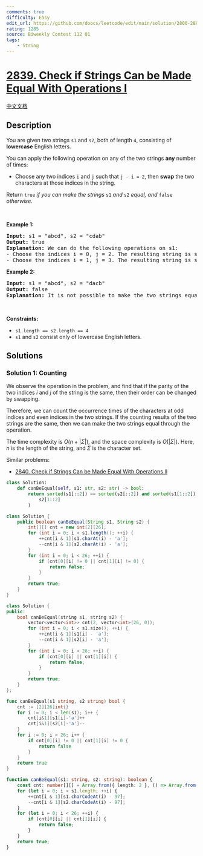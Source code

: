 ```yaml
---
comments: true
difficulty: Easy
edit_url: https://github.com/doocs/leetcode/edit/main/solution/2800-2899/2839.Check%20if%20Strings%20Can%20be%20Made%20Equal%20With%20Operations%20I/README_EN.md
rating: 1285
source: Biweekly Contest 112 Q1
tags:
    - String
---
```


<!-- problem:start -->

# [2839. Check if Strings Can be Made Equal With Operations I](https://leetcode.com/problems/check-if-strings-can-be-made-equal-with-operations-i)

[中文文档](/solution/2800-2899/2839.Check%20if%20Strings%20Can%20be%20Made%20Equal%20With%20Operations%20I/README.md)

## Description

<!-- description:start -->

<p>You are given two strings <code>s1</code> and <code>s2</code>, both of length <code>4</code>, consisting of <strong>lowercase</strong> English letters.</p>

<p>You can apply the following operation on any of the two strings <strong>any</strong> number of times:</p>

<ul>
	<li>Choose any two indices <code>i</code> and <code>j</code> such that <code>j - i = 2</code>, then <strong>swap</strong> the two characters at those indices in the string.</li>
</ul>

<p>Return <code>true</code><em> if you can make the strings </em><code>s1</code><em> and </em><code>s2</code><em> equal, and </em><code>false</code><em> otherwise</em>.</p>

<p>&nbsp;</p>
<p><strong class="example">Example 1:</strong></p>

<pre>
<strong>Input:</strong> s1 = &quot;abcd&quot;, s2 = &quot;cdab&quot;
<strong>Output:</strong> true
<strong>Explanation:</strong> We can do the following operations on s1:
- Choose the indices i = 0, j = 2. The resulting string is s1 = &quot;cbad&quot;.
- Choose the indices i = 1, j = 3. The resulting string is s1 = &quot;cdab&quot; = s2.
</pre>

<p><strong class="example">Example 2:</strong></p>

<pre>
<strong>Input:</strong> s1 = &quot;abcd&quot;, s2 = &quot;dacb&quot;
<strong>Output:</strong> false
<strong>Explanation:</strong> It is not possible to make the two strings equal.
</pre>

<p>&nbsp;</p>
<p><strong>Constraints:</strong></p>

<ul>
	<li><code>s1.length == s2.length == 4</code></li>
	<li><code>s1</code> and <code>s2</code> consist only of lowercase English letters.</li>
</ul>

<!-- description:end -->

## Solutions

<!-- solution:start -->

### Solution 1: Counting

We observe the operation in the problem, and find that if the parity of the two indices $i$ and $j$ of the string is the same, then their order can be changed by swapping.

Therefore, we can count the occurrence times of the characters at odd indices and even indices in the two strings. If the counting results of the two strings are the same, then we can make the two strings equal through the operation.

The time complexity is $O(n + |\Sigma|)$, and the space complexity is $O(|\Sigma|)$. Here, $n$ is the length of the string, and $\Sigma$ is the character set.

Similar problems:

-   [2840. Check if Strings Can be Made Equal With Operations II](https://github.com/doocs/leetcode/blob/main/solution/2800-2899/2840.Check%20if%20Strings%20Can%20be%20Made%20Equal%20With%20Operations%20II/README_EN.md)

<!-- tabs:start -->

```python
class Solution:
    def canBeEqual(self, s1: str, s2: str) -> bool:
        return sorted(s1[::2]) == sorted(s2[::2]) and sorted(s1[1::2]) == sorted(
            s2[1::2]
        )
```

```java
class Solution {
    public boolean canBeEqual(String s1, String s2) {
        int[][] cnt = new int[2][26];
        for (int i = 0; i < s1.length(); ++i) {
            ++cnt[i & 1][s1.charAt(i) - 'a'];
            --cnt[i & 1][s2.charAt(i) - 'a'];
        }
        for (int i = 0; i < 26; ++i) {
            if (cnt[0][i] != 0 || cnt[1][i] != 0) {
                return false;
            }
        }
        return true;
    }
}
```

```cpp
class Solution {
public:
    bool canBeEqual(string s1, string s2) {
        vector<vector<int>> cnt(2, vector<int>(26, 0));
        for (int i = 0; i < s1.size(); ++i) {
            ++cnt[i & 1][s1[i] - 'a'];
            --cnt[i & 1][s2[i] - 'a'];
        }
        for (int i = 0; i < 26; ++i) {
            if (cnt[0][i] || cnt[1][i]) {
                return false;
            }
        }
        return true;
    }
};
```

```go
func canBeEqual(s1 string, s2 string) bool {
	cnt := [2][26]int{}
	for i := 0; i < len(s1); i++ {
		cnt[i&1][s1[i]-'a']++
		cnt[i&1][s2[i]-'a']--
	}
	for i := 0; i < 26; i++ {
		if cnt[0][i] != 0 || cnt[1][i] != 0 {
			return false
		}
	}
	return true
}
```

```ts
function canBeEqual(s1: string, s2: string): boolean {
    const cnt: number[][] = Array.from({ length: 2 }, () => Array.from({ length: 26 }, () => 0));
    for (let i = 0; i < s1.length; ++i) {
        ++cnt[i & 1][s1.charCodeAt(i) - 97];
        --cnt[i & 1][s2.charCodeAt(i) - 97];
    }
    for (let i = 0; i < 26; ++i) {
        if (cnt[0][i] || cnt[1][i]) {
            return false;
        }
    }
    return true;
}
```

<!-- tabs:end -->

<!-- solution:end -->

<!-- problem:end -->
